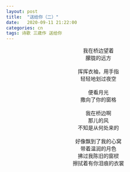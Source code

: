 ```yaml
---
layout: post
title:  "送给你（二）"
date:   2020-09-11 21:22:00
categories: cn
tags: 诗歌 三歳作 送给你
---
```


<center>
我在桥边望着<br>
朦胧的远方<br>
<br>
挥挥衣袖，用手指<br>
轻轻地划过夜空<br>
<br>
便看月光<br>
撒向了你的窗格<br>
<br>
我在桥边啊<br>
那儿的风<br>
不知是从何处来的<br>
<br>
好像飘到了我的心窝<br>
带着温润的月色<br>
拂过我陈旧的窗棂<br>
擦拭着有你泪痕的衣裳<br>
</center>
